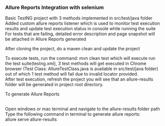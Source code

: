 <h3> Allure Reports Integration with selenium </h3>

<p> Basic TestNG project with 3 methods implemented in src/test/java folder <br>
Added custom allure reports listener which is used to monitor test execution results and update test execution status in console while running the suite <br>
For tests that are failing, detailed error description and page snapshot will be attached in Allure Reports generated
</p>

<p> After cloning the project, do a maven clean and update the project <br>
 
To execute tests, run the command: mvn clean test which will execute run the test suite(testng.xml), 3 test methods will get executed in Chrome browser (Test Class:  AllureTestClass.java is available in src/test/java folder) out of which 1 test method will fail due to invalid locator provided.  <br>
After test execution, refresh the project you will see that an allure-results folder will be generated in project root directory. <br>
  
 <p> To generate Allure Reports </p> <br> 
 Open windows or mac terminal and navigate to the allure-results folder path <br>
 Type the following command in terminal to generate allure reports: <br>
 allure serve allure-results
 
